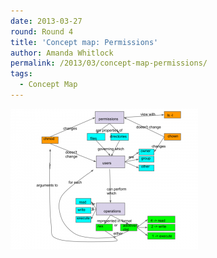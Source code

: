 ```yaml
---
date: 2013-03-27
round: Round 4
title: 'Concept map: Permissions'
author: Amanda Whitlock
permalink: /2013/03/concept-map-permissions/
tags:
  - Concept Map
---
```

<p><a href="/uploads/2013/03/permissions.pdf"><a href="/uploads/2013/03/permissions.png"><img class="alignnone size-medium wp-image-1956" alt="permissions" src="/uploads/2013/03/permissions-300x225.png" width="300" height="225" /></a><br />
</a></p>
